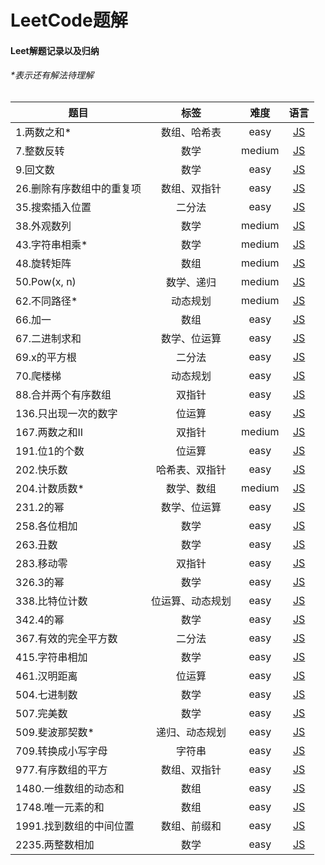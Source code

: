 # LeetCode题解
#### Leet解题记录以及归纳

###### *表示还有解法待理解
| 题目 |标签| 难度 | 语言 |
| ---- |:---:| :---: | :---: |
| 1.两数之和*|数组、哈希表|easy|[JS](easy/two-sum.js)|
| 7.整数反转|数学|medium| [JS](easy/reverse-integer.js)|
| 9.回文数|数学|easy|[JS](easy/palindrome-number.js)|
| 26.删除有序数组中的重复项|数组、双指针|easy|[JS](easy/remove-duplicates-from-sorted-array.js)|
| 35.搜索插入位置|二分法|easy|[JS](easy/search-insert-position.js)|
| 38.外观数列|数学|medium|[JS](medium/count-and-say.js)|
| 43.字符串相乘*|数学|medium|[JS](medium/multiply-strings.js)|
| 48.旋转矩阵|数组|medium|[JS](medium/rotate-image.js)|
| 50.Pow(x, n)|数学、递归|medium|[JS](medium/powx-n.js)|
| 62.不同路径*|动态规划|medium|[JS](medium/unique-paths.js)|
| 66.加一|数组|easy|[JS](easy/plus-one.js)|
| 67.二进制求和|数学、位运算|easy|[JS](easy/add-binary.js)|
| 69.x的平方根|二分法|easy|[JS](easy/sqrtx.js)|
| 70.爬楼梯|动态规划|easy|[JS](easy/climbing-stairs.js)|
| 88.合并两个有序数组|双指针|easy|[JS](easy/merge-sorted-array.js)|
| 136.只出现一次的数字|位运算|easy|[JS](easy/single-number.js)|
| 167.两数之和II|双指针|medium|[JS](medium/two-sum-ii-input-array-is-sorted.js)|
| 191.位1的个数|位运算|easy|[JS](easy/number-of-1-bits.js)|
| 202.快乐数|哈希表、双指针|easy|[JS](easy/happy-number.js)|
| 204.计数质数*|数学、数组|medium|[JS](medium/count-primes.js)|
| 231.2的幂|数学、位运算|easy|[JS](easy/power-of-two.js)|
| 258.各位相加|数学|easy|[JS](easy/add-digits.js)|
| 263.丑数|数学|easy|[JS](easy/ugly-number.js)|
| 283.移动零|双指针|easy|[JS](easy/move-zeroes.js)|
| 326.3的幂|数学|easy|[JS](easy/power-of-three.js)|
| 338.比特位计数|位运算、动态规划|easy|[JS](easy/counting-bits.js)|
| 342.4的幂|数学|easy|[JS](easy/power-of-four.js)|
| 367.有效的完全平方数|二分法|easy|[JS](easy/valid-perfect-square.js)|
| 415.字符串相加|数学|easy|[JS](easy/add-strings.js)|
| 461.汉明距离|位运算|easy|[JS](easy/hamming-distance.js)|
| 504.七进制数|数学|easy|[JS](easy/base-7.js)|
| 507.完美数|数学|easy|[JS](easy/perfect-number.js)|
| 509.斐波那契数*|递归、动态规划|easy|[JS](easy/fibonacci-numbe.js)|
| 709.转换成小写字母|字符串|easy|[JS](easy/to-lower-case.js)|
| 977.有序数组的平方|数组、双指针|easy|[JS](easy/squares-of-a-sorted-array)|
| 1480.一维数组的动态和|数组|easy|[JS](easy/running-sum-of-1d-array.js)|
| 1748.唯一元素的和|数组|easy|[JS](easy/sum-of-unique-elements.js)|
| 1991.找到数组的中间位置|数组、前缀和|easy|[JS](easy/find-the-middle-index-in-array.js)|
| 2235.两整数相加|数学|easy|[JS](easy/add-two-integers.js)|
